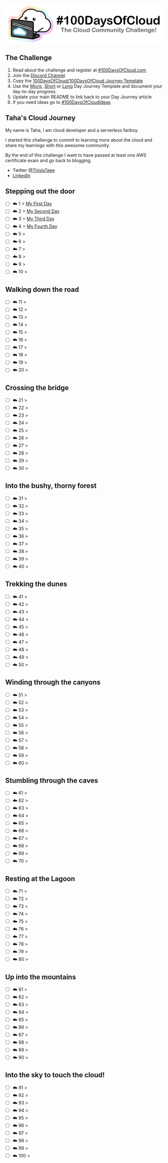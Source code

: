 <p align="center">
  <img src="banner.png">
</p>

## The Challenge
1. Read about the challenge and register at [#100DaysOfCloud.com](https://100DaysOfCloud.com)
2. Join the [Discord Channel](https://discord.gg/c6Db8nY)
3. Copy the [100DaysOfCloud/100DaysOfCloud Journey Template](https://github.com/100DaysOfCloud/100DaysOfCloud/generate)
4. Use the [Micro](Templates/000-DAY-ARTICLE-MICRO-TEMPLATE.md), [Short](Templates/001-DAY-ARTICLE-SHORT-TEMPLATE.md) or [Long](Templates/002-DAY-ARTICLE-LONG-TEMPLATE.md) Day Journey Template and document your day-to-day progress.
5. Update your main README to link back to your Day Journey article
4. If you need ideas go to [#100DaysOfCloudIdeas](https://github.com/100DaysOfCloud/100DaysOfCloudIdeas)

## Taha's Cloud Journey

My name is Taha, I am cloud developer and a serverless fanboy.

I started this challenge to commit to learning more about the cloud and share my learnings with this awesome community.

By the end of this challenge I want to have passed at least one AWS certificate exam and go back to blogging.

- Twitter [@ThisIsTeee](https://twitter.com/ThisIsTeee)
- [LinkedIn](https://www.linkedin.com/in/tahasaleh/)

## Stepping out the door

- [ ] ☁️ 1 > [My First Day](Journey/001/Readme.md)
- [ ] ☁️ 2 > [My Second Day](Journey/002/Readme.md)
- [ ] ☁️ 3 > [My Third Day](Journey/003/Readme.md)
- [ ] ☁️ 4 > [My Fourth Day](Journey/004/Readme.md)
- [ ] ☁️ 5 > [](Journey/005/Readme.md)
- [ ] ☁️ 6 > [](Journey/006/Readme.md)
- [ ] ☁️ 7 > [](Journey/007/Readme.md)
- [ ] ☁️ 8 > [](Journey/008/Readme.md)
- [ ] ☁️ 9 > [](Journey/009/Readme.md)
- [ ] ☁️ 10 > [](Journey/010/Readme.md)

## Walking down the road

- [ ] ☁️ 11 > [](Journey/011/Readme.md)
- [ ] ☁️ 12 > [](Journey/012/Readme.md)
- [ ] ☁️ 13 > [](Journey/013/Readme.md)
- [ ] ☁️ 14 > [](Journey/014/Readme.md)
- [ ] ☁️ 15 > [](Journey/015/Readme.md)
- [ ] ☁️ 16 > [](Journey/016/Readme.md)
- [ ] ☁️ 17 > [](Journey/017/Readme.md)
- [ ] ☁️ 18 > [](Journey/018/Readme.md)
- [ ] ☁️ 19 > [](Journey/019/Readme.md)
- [ ] ☁️ 20 > [](Journey/020/Readme.md)

## Crossing the bridge

- [ ] ☁️ 21 > [](Journey/021/Readme.md)
- [ ] ☁️ 22 > [](Journey/022/Readme.md)
- [ ] ☁️ 23 > [](Journey/023/Readme.md)
- [ ] ☁️ 24 > [](Journey/024/Readme.md)
- [ ] ☁️ 25 > [](Journey/025/Readme.md)
- [ ] ☁️ 26 > [](Journey/026/Readme.md)
- [ ] ☁️ 27 > [](Journey/027/Readme.md)
- [ ] ☁️ 28 > [](Journey/028/Readme.md)
- [ ] ☁️ 29 > [](Journey/029/Readme.md)
- [ ] ☁️ 30 > [](Journey/030/Readme.md)

## Into the bushy, thorny forest

- [ ] ☁️ 31 > [](Journey/031/Readme.md)
- [ ] ☁️ 32 > [](Journey/032/Readme.md)
- [ ] ☁️ 33 > [](Journey/033/Readme.md)
- [ ] ☁️ 34 > [](Journey/034/Readme.md)
- [ ] ☁️ 35 > [](Journey/035/Readme.md)
- [ ] ☁️ 36 > [](Journey/036/Readme.md)
- [ ] ☁️ 37 > [](Journey/037/Readme.md)
- [ ] ☁️ 38 > [](Journey/038/Readme.md)
- [ ] ☁️ 39 > [](Journey/039/Readme.md)
- [ ] ☁️ 40 > [](Journey/040/Readme.md)

## Trekking the dunes

- [ ] ☁️ 41 > [](Journey/041/Readme.md)
- [ ] ☁️ 42 > [](Journey/042/Readme.md)
- [ ] ☁️ 43 > [](Journey/043/Readme.md)
- [ ] ☁️ 44 > [](Journey/044/Readme.md)
- [ ] ☁️ 45 > [](Journey/045/Readme.md)
- [ ] ☁️ 46 > [](Journey/046/Readme.md)
- [ ] ☁️ 47 > [](Journey/047/Readme.md)
- [ ] ☁️ 48 > [](Journey/048/Readme.md)
- [ ] ☁️ 49 > [](Journey/049/Readme.md)
- [ ] ☁️ 50 > [](Journey/050/Readme.md)

## Winding through the canyons

- [ ] ☁️ 51 > [](Journey/051/Readme.md)
- [ ] ☁️ 52 > [](Journey/052/Readme.md)
- [ ] ☁️ 53 > [](Journey/053/Readme.md)
- [ ] ☁️ 54 > [](Journey/054/Readme.md)
- [ ] ☁️ 55 > [](Journey/055/Readme.md)
- [ ] ☁️ 56 > [](Journey/056/Readme.md)
- [ ] ☁️ 57 > [](Journey/057/Readme.md)
- [ ] ☁️ 58 > [](Journey/058/Readme.md)
- [ ] ☁️ 59 > [](Journey/059/Readme.md)
- [ ] ☁️ 60 > [](Journey/060/Readme.md)

## Stumbling through the caves

- [ ] ☁️ 61 > [](Journey/061/Readme.md)
- [ ] ☁️ 62 > [](Journey/062/Readme.md)
- [ ] ☁️ 63 > [](Journey/063/Readme.md)
- [ ] ☁️ 64 > [](Journey/064/Readme.md)
- [ ] ☁️ 65 > [](Journey/065/Readme.md)
- [ ] ☁️ 66 > [](Journey/066/Readme.md)
- [ ] ☁️ 67 > [](Journey/067/Readme.md)
- [ ] ☁️ 68 > [](Journey/068/Readme.md)
- [ ] ☁️ 69 > [](Journey/069/Readme.md)
- [ ] ☁️ 70 > [](Journey/070/Readme.md)

## Resting at the Lagoon

- [ ] ☁️ 71 > [](Journey/071/Readme.md)
- [ ] ☁️ 72 > [](Journey/072/Readme.md)
- [ ] ☁️ 73 > [](Journey/073/Readme.md)
- [ ] ☁️ 74 > [](Journey/074/Readme.md)
- [ ] ☁️ 75 > [](Journey/075/Readme.md)
- [ ] ☁️ 76 > [](Journey/076/Readme.md)
- [ ] ☁️ 77 > [](Journey/077/Readme.md)
- [ ] ☁️ 78 > [](Journey/078/Readme.md)
- [ ] ☁️ 79 > [](Journey/079/Readme.md)
- [ ] ☁️ 80 > [](Journey/080/Readme.md)

## Up into the mountains

- [ ] ☁️ 81 > [](Journey/081/Readme.md)
- [ ] ☁️ 82 > [](Journey/082/Readme.md)
- [ ] ☁️ 83 > [](Journey/083/Readme.md)
- [ ] ☁️ 84 > [](Journey/084/Readme.md)
- [ ] ☁️ 85 > [](Journey/085/Readme.md)
- [ ] ☁️ 86 > [](Journey/086/Readme.md)
- [ ] ☁️ 87 > [](Journey/087/Readme.md)
- [ ] ☁️ 88 > [](Journey/088/Readme.md)
- [ ] ☁️ 89 > [](Journey/089/Readme.md)
- [ ] ☁️ 90 > [](Journey/090/Readme.md)

## Into the sky to touch the cloud!

- [ ] ☁️ 91 > [](Journey/091/Readme.md)
- [ ] ☁️ 92 > [](Journey/092/Readme.md)
- [ ] ☁️ 93 > [](Journey/093/Readme.md)
- [ ] ☁️ 94 > [](Journey/094/Readme.md)
- [ ] ☁️ 95 > [](Journey/095/Readme.md)
- [ ] ☁️ 96 > [](Journey/096/Readme.md)
- [ ] ☁️ 97 > [](Journey/097/Readme.md)
- [ ] ☁️ 98 > [](Journey/098/Readme.md)
- [ ] ☁️ 99 > [](Journey/099/Readme.md)
- [ ] ☁️ 100 > [](Journey/100/Readme.md)
